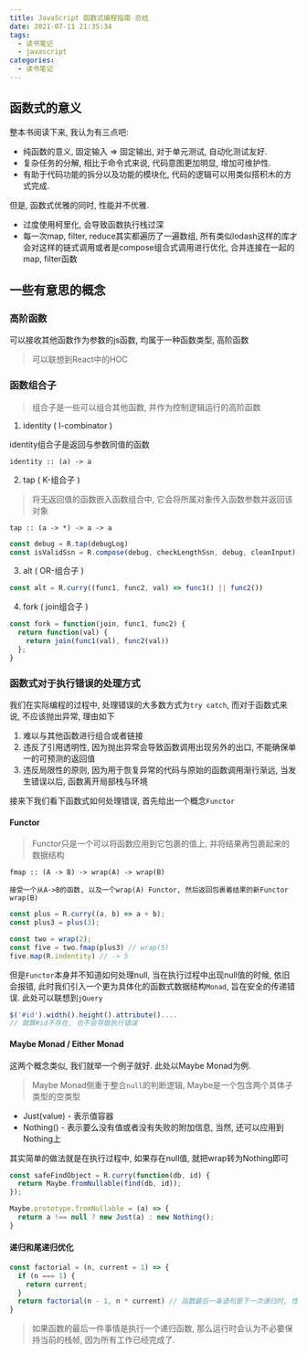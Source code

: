 ```yaml
---
title: JavaScript 函数式编程指南 总结
date: 2021-07-11 21:35:34
tags:
  - 读书笔记
  - javascript
categories:
  - 读书笔记
---
```


<!-- more -->

## 函数式的意义

整本书阅读下来, 我认为有三点吧:

- 纯函数的意义, 固定输入 => 固定输出, 对于单元测试, 自动化测试友好.
- 复杂任务的分解, 相比于命令式来说, 代码意图更加明显, 增加可维护性.
- 有助于代码功能的拆分以及功能的模块化, 代码的逻辑可以用类似搭积木的方式完成.

但是, 函数式优雅的同时, 性能并不优雅.

- 过度使用柯里化, 会导致函数执行栈过深
- 每一次map, filter, reduce其实都遍历了一遍数组, 所有类似lodash这样的库才会对这样的链式调用或者是compose组合式调用进行优化, 合并连接在一起的map, filter函数

## 一些有意思的概念

### 高阶函数

可以接收其他函数作为参数的js函数, 均属于一种函数类型, 高阶函数
> 可以联想到React中的HOC

### 函数组合子

> 组合子是一些可以组合其他函数, 并作为控制逻辑运行的高阶函数

1. identity ( I-combinator )

identity组合子是返回与参数同值的函数

```
identity :: (a) -> a
```

2. tap ( K-组合子 )

> 将无返回值的函数嵌入函数组合中, 它会将所属对象传入函数参数并返回该对象

```
tap :: (a -> *) -> a -> a
```


```js
const debug = R.tap(debugLog)
const isValidSsn = R.compose(debug, checkLengthSsn, debug, cleanInput);
```

3. alt ( OR-组合子 )

```js
const alt = R.curry((func1, func2, val) => func1() || func2())
```

4. fork ( join组合子 )

```js
const fork = function(join, func1, func2) {
  return function(val) {
    return join(func1(val), func2(val))
  };
}
```

### 函数式对于执行错误的处理方式

我们在实际编程的过程中, 处理错误的大多数方式为`try catch`, 而对于函数式来说, 不应该抛出异常, 理由如下

1. 难以与其他函数进行组合或者链接
2. 违反了引用透明性, 因为抛出异常会导致函数调用出现另外的出口, 不能确保单一的可预测的返回值
3. 违反局限性的原则, 因为用于恢复异常的代码与原始的函数调用渐行渐远, 当发生错误以后, 函数离开局部栈与环境

接来下我们看下函数式如何处理错误, 首先给出一个概念`Functor`

#### **Functor**

> Functor只是一个可以将函数应用到它包裹的值上, 并将结果再包裹起来的数据结构

```
fmap :: (A -> B) -> wrap(A) -> wrap(B)

接受一个从A->B的函数, 以及一个wrap(A) Functor, 然后返回包裹着结果的新Functor wrap(B)
```

```js
const plus = R.curry((a, b) => a + b);
const plus3 = plus(3);

const two = wrap(2);
const five = two.fmap(plus3) // wrap(5)
five.map(R.indentity) // -> 5
```

但是`Functor`本身并不知道如何处理null, 当在执行过程中出现null值的时候, 依旧会报错, 此时我们引入一个更为具体化的函数式数据结构`Monad`, 旨在安全的传递错误. 此处可以联想到`jQuery`

```js
$('#id').width().height().attribute()....
// 就算#id不存在, 也不会导致执行错误
```

#### Maybe Monad / Either Monad

这两个概念类似, 我们就举一个例子就好. 此处以Maybe Monad为例.

> Maybe Monad侧重于整合`null`的判断逻辑, Maybe是一个包含两个具体子类型的空类型

- Just(value) - 表示值容器
- Nothing() - 表示要么没有值或者没有失败的附加信息, 当然, 还可以应用到Nothing上

其实简单的做法就是在执行过程中, 如果存在null值, 就把wrap转为Nothing即可

```js
const safeFindObject = R.curry(function(db, id) {
  return Maybe.fromNullable(find(db, id));
});

Maybe.prototype.fromNullable = (a) => {
  return a !== null ? new Just(a) : new Nothing();
}
```

#### 递归和尾递归优化

```js
const factorial = (n, current = 1) => {
  if (n === 1) {
    return current;
  }
  return factorial(n - 1, n * current) // 函数最后一条语句是下一次递归时, 性能接近for语句
}
```

> 如果函数的最后一件事情是执行一个递归函数, 那么运行时会认为不必要保持当前的栈帧, 因为所有工作已经完成了.